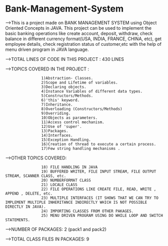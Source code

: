 # Bank-Management-System
-->This is a project made on BANK MANAGEMENT SYSTEM using Object Oriented Concepts in JAVA. This project can be used to implement the basic banking operations like create account, deposit, withdraw, check balance in different currency format(USA, INDIA, FRANCE, CHINA, etc), get employee details, check registration status of customer,etc with the help of menu driven program in JAVA language. 

-->TOTAL LINES OF CODE IN THIS PROJECT : 430 LINES


-->TOPICS COVERED IN THE PROJECT :

					1)Abstraction- Classes.
					2)Scope and Lifetime of variables.
					3)Declaring objects.
					4)Instance Variables of different data types.
					5)Constructors/Methods.
					6)'this' keyword.
					7)Inheritance.
					8)Overloading (Constructors/Methods)
					9)Overriding.
					10)Objects as parameters.
					11)Access control mechanism.
					12)Use of 'super'.
					13)Packages.
					14)Interfaces.
					15)Exception Handling.
					16)Creation of thread to execute a certain process.
					17)Few string handling mechanisms . 

-->OTHER TOPICS COVERED:

					18) FILE HANDLING IN JAVA 
					19) BUFFERED WRITER, FILE INPUT STREAM, FILE OUTPUT STREAM, SCANNER CLASS, etc.
					20) NUMBERFORMAT CLASS 
					21) LOCALE CLASS
					22) FILE OPERATIONS LIKE CREATE FILE, READ, WRITE , APPEND , DELETE, etc.
					23) MULTIPLE INTERFACES (IT SHOWS THAT WE CAN TRY TO IMPLEMENT MULTIPLE INHERITANCE INDIRECTLY WHICH IS NOT POSSIBLE DIRECTLY IN JAVA).
					24) IMPORTING CLASSES FROM OTHER PAKAGES.
					25) MENU DRIVEN PROGRAM USING DO WHILE LOOP AND SWITCH STATEMENTS.
					
					
-->NUMBER OF PACKAGES: 2 (pack1 and pack2)

-->TOTAL CLASS FILES IN PACKAGES: 9
